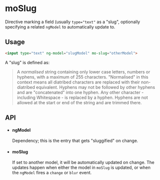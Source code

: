 # moSlug
Directive marking a field (usually `type="text"` as a "slug", optionally
specifying a related `ngModel` to automatically update to.

## Usage
```html
<input type="text" ng-model="slugModel" mo-slug="otherModel">
```

A "slug" is defined as:

> A _normalised_ string containing only lower case letters, numbers or hyphens,
> with a maximum of 255 characters. "Normalised" in this context means all
> diatribed characters are replaced with their non-diatribed equivalent. Hyphens
> may not be followed by other hyphens and are "concatenated" into one hyphen.
> Any other character - including Whitespace - is replaced by a hyphen. Hyphens
> are not allowed at the start or end of the string and are trimmed there.

## API

- #### ngModel ####

    Dependency; this is the entry that gets "sluggified" on change.

- #### moSlug ####

    If set to another model, it will be automatically updated on change. The
    updates happen when either the model in `moSlug` is updated, or when the
    `ngModel` fires a `change` or `blur` event.

